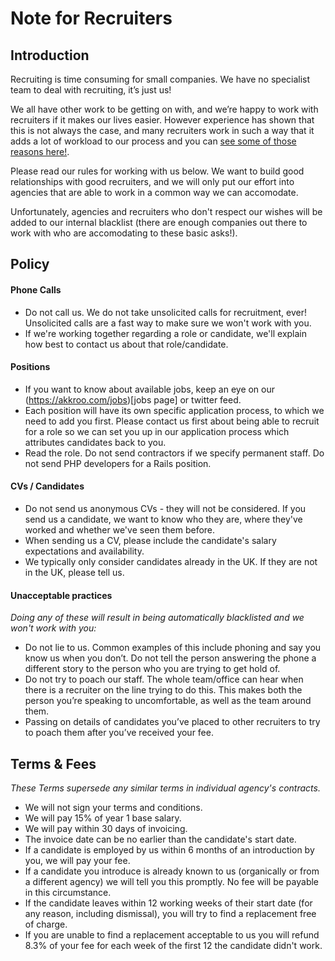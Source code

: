 # Note for Recruiters

## Introduction

Recruiting is time consuming for small companies. We have no specialist team to deal with recruiting, it’s just us!

We all have other work to be getting on with, and we’re happy to work with recruiters if it makes our lives easier. However experience has shown that this is not always the case, and many recruiters work in such a way that it adds a lot of workload to our process and you can [see some of those reasons here!](overhead_reasons.md).

Please read our rules for working with us below. We want to build good relationships with good recruiters, and we will only put our effort into agencies that are able to work in a common way we can accomodate.

Unfortunately, agencies and recruiters who don't respect our wishes will be added to our internal blacklist (there are enough companies out there to work with who are accomodating to these basic asks!).

## Policy

#### Phone Calls
* Do not call us. We do not take unsolicited calls for recruitment, ever! Unsolicited calls are a fast way to make sure we won't work with you.
* If we're working together regarding a role or candidate, we'll explain how best to contact us about that role/candidate.

#### Positions
* If you want to know about available jobs, keep an eye on our (https://akkroo.com/jobs)[jobs page] or twitter feed.
* Each position will have its own specific application process, to which we need to add you first. Please contact us first about being able to recruit for a role so we can set you up in our application process which attributes candidates back to you.
* Read the role. Do not send contractors if we specify permanent staff. Do not send PHP developers for a Rails position.

#### CVs /  Candidates
* Do not send us anonymous CVs - they will not be considered. If you send us a candidate, we want to know who they are, where they've worked and whether we've seen them before.
* When sending us a CV, please include the candidate's salary expectations and availability.
* We typically only consider candidates already in the UK. If they are not in the UK, please tell us.

#### Unacceptable practices

_Doing any of these will result in being automatically blacklisted and we won't work with you:_

* Do not lie to us. Common examples of this include phoning and say you know us when you don’t. Do not tell the person answering the phone a different story to the person who you are trying to get hold of.
* Do not try to poach our staff. The whole team/office can hear when there is a recruiter on the line trying to do this. This makes both the person you’re speaking to uncomfortable, as well as the team around them.
* Passing on details of candidates you’ve placed to other recruiters to try to poach them after you’ve received your fee.


## Terms & Fees

_These Terms supersede any similar terms in individual agency's contracts._

* We will not sign your terms and conditions. 
* We will pay 15% of year 1 base salary.
* We will pay within 30 days of invoicing.
* The invoice date can be no earlier than the candidate's start date.
* If a candidate is employed by us within 6 months of an introduction by you, we will pay your fee.
* If a candidate you introduce is already known to us (organically or from a different agency) we will tell you this promptly. No fee will be payable in this circumstance.
* If the candidate leaves within 12 working weeks of their start date (for any reason, including dismissal), you will try to find a replacement free of charge.
* If you are unable to find a replacement acceptable to us you will refund 8.3% of your fee for each week of the first 12 the candidate didn't work.
